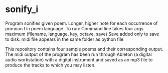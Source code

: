 # sonify_i

Program sonifies given poem. Longer, higher note for each occurrence of pronoun I in poem language.
To run: 
Command line takes four args maximum (filename, language, key, octave, save)
Save added only to save to disk: midi file appears in the same folder as python file

This repository contains four sample poems and their corresponding output. The midi output of the program has been run through Ableton (a digital audio workstation) with a digital instrument and saved as an mp3 file to produce the tracks to which you may listen.

